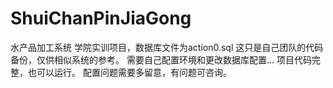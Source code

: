 # ShuiChanPinJiaGong
水产品加工系统 
学院实训项目，数据库文件为action0.sql
这只是自己团队的代码备份，仅供相似系统的参考。
需要自己配置环境和更改数据库配置...
项目代码完整，也可以运行。
配置问题需要多留意，有问题可咨询。
